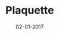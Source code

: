 ---
layout: project
title: 'Plaquette'
caption: Plateforme DataOps pour vos projets data
description: >
  
date: '02-01-2017'
image: 
  path: /assets/img/works/cover-print-plaquette-saagie.jpg
  srcset: 
    1920w: /assets/img/works/cover-print-plaquette-saagie.jpg
    960w:  /assets/img/works/cover-print-plaquette-saagie@0,5x.jpg
    480w:  /assets/img/works/cover-print-plaquette-saagie.jpg

sitemap: false

---